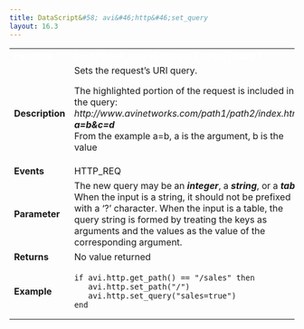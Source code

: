 ```yaml
---
title: DataScript&#58; avi&#46;http&#46;set_query
layout: 16.3
---
```

<table class="table table-hover table table-bordered table-hover">  
<tbody>       
<tr>   
<td><span style="color: white; font-size: medium;"><strong>Function</strong></span></td>
<td><span style="color: white;"><b>avi.http.set_query( integer | string | table )</b></span></td>
</tr>
<tr>   
<td><span style="font-size: medium;"><strong>Description</strong></span></td>
<td>Sets the request’s URI query.<p></p> <p>The highlighted portion of the request is included in the query:<br> <em>http://www.avinetworks.com/path1/path2/index.html?<strong>a=b&amp;c=d</strong></em><br> From the example a=b, a is the argument, b is the value</p></td>
</tr>
<tr>   
<td><span style="font-size: medium;"><strong>Events</strong></span></td>
<td>HTTP_REQ</td>
</tr>
<tr>   
<td><span style="font-size: medium;"><strong>Parameter</strong></span></td>
<td>The new query may be an <strong><em>integer</em></strong>, a <em><strong>string</strong></em>, or a <strong><em>table</em></strong>. When the input is a string, it should not be prefixed with a ‘?’ character. When the input is a table, the query string is formed by treating the keys as arguments and the values as the value of the corresponding argument.</td>
</tr>
<tr>   
<td><span style="font-size: medium;"><strong>Returns</strong></span></td>
<td>No value returned</td>
</tr>
<tr>   
<td><span style="font-size: medium;"><strong>Example</strong></span></td>
<td><!-- Crayon Syntax Highlighter v2.7.1 --> <pre><code class="language-lua">if avi.http.get_path() == "/sales" then
   avi.http.set_path("/")
   avi.http.set_query("sales=true")
end</code></pre> 
<!-- [Format Time: 0.0017 seconds] --></td>
</tr>
</tbody>
</table> 